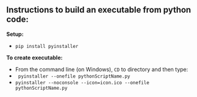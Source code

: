 ## Instructions to build an executable from python code: ##

**Setup:**
- <code>pip install pyinstaller</code>

**To create executable:**
- From the command line (on Windows), <code>CD</code> to directory and then type:
- <code> pyinstaller --onefile pythonScriptName.py </code>
- <code>pyinstaller --noconsole --icon=icon.ico --onefile pythonScriptName.py</code>
